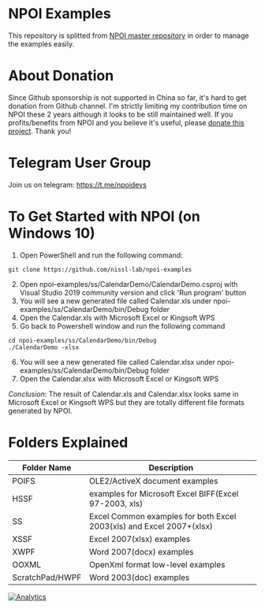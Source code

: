 # NPOI Examples

This repository is splitted from [NPOI master repository](https://github.com/nissl-lab/npoi) in order to manage the examples easily.

# About Donation
Since Github sponsorship is not supported in China so far, it's hard to get donation from Github channel. I'm strictly limiting my contribution time on NPOI these 2 years although it looks to be still maintained well. If you profits/benefits from NPOI and you believe it's useful, please [donate this project](https://github.com/nissl-lab/npoi/discussions/923). Thank you!

# Telegram User Group
Join us on telegram: https://t.me/npoidevs

# To Get Started with NPOI (on Windows 10)
1. Open PowerShell and run the following command:
```
git clone https://github.com/nissl-lab/npoi-examples
```
2. Open npoi-examples/ss/CalendarDemo/CalendarDemo.csproj with Visual Studio 2019 community version and click 'Run program' button
3. You will see a new generated file called Calendar.xls under npoi-examples/ss/CalendarDemo/bin/Debug folder
4. Open the Calendar.xls with Microsoft Excel or Kingsoft WPS 
5. Go back to Powershell window and run the following command
```
cd npoi-examples/ss/CalendarDemo/bin/Debug
./CalendarDemo -xlsx 
```
6. You will see a new generated file called Calendar.xlsx under npoi-examples/ss/CalendarDemo/bin/Debug folder
7. Open the Calendar.xlsx with Microsoft Excel or Kingsoft WPS

_Conclusion_: The result of Calendar.xls and Calendar.xlsx looks same in Microsoft Excel or Kingsoft WPS but they are totally different file formats generated by NPOI.

# Folders Explained
|Folder Name| Description|
|---|---|
|POIFS|OLE2/ActiveX document examples|
|HSSF |examples for Microsoft Excel BIFF(Excel 97-2003, xls) |
|SS | Excel Common examples for both Excel 2003(xls) and Excel 2007+(xlsx)|
|XSSF |Excel 2007(xlsx) examples|
|XWPF |Word 2007(docx) examples|
|OOXML|OpenXml format low-level examples|
|ScratchPad/HWPF|Word 2003(doc) examples|

[![Analytics](https://ga-beacon.appspot.com/UA-39118634-1/npoi-examples)](https://github.com/nissl-lab/npoi-examples)
